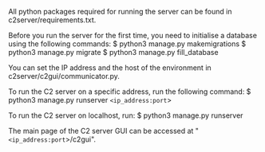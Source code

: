 All python packages required for running the server can be found in c2server/requirements.txt.

Before you run the server for the first time, you need to initialise a database using the following commands:
$ python3 manage.py makemigrations
$ python3 manage.py migrate
$ python3 manage.py fill_database

You can set the IP address and the host of the environment in c2server/c2gui/communicator.py.

To run the C2 server on a specific address, run the following command:
$ python3 manage.py runserver `<ip_address:port`>

To run the C2 server on localhost, run:
$ python3 manage.py runserver

The main page of the C2 server GUI can be accessed at "`<ip_address:port`>/c2gui".
